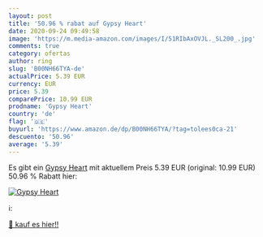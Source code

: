 ```yaml
---
layout: post
title: '50.96 % rabat auf Gypsy Heart'
date: 2020-09-24 09:49:58
image: 'https://m.media-amazon.com/images/I/51RIbAxOVJL._SL200_.jpg'
comments: true
category: ofertas
author: ring
slug: 'B00NH66TYA-de'
actualPrice: 5.39 EUR
currency: EUR
price: 5.39
comparePrice: 10.99 EUR
prodname: 'Gypsy Heart'
country: 'de'
flag: '🇩🇪'
buyurl: 'https://www.amazon.de/dp/B00NH66TYA/?tag=tolees0ca-21'
descuento: '50.96'
average: '5.39'
---
```


Es gibt ein [Gypsy Heart](https://www.amazon.de/dp/B00NH66TYA/?tag=tolees0ca-21) mit aktuellem Preis 5.39 EUR (original: 10.99 EUR) 50.96 % Rabatt hier:

[![Gypsy Heart](https://m.media-amazon.com/images/I/51RIbAxOVJL._SL200_.jpg)](https://www.amazon.de/dp/B00NH66TYA/?tag=tolees0ca-21)

ℹ️:


[🛒 kauf es hier!!](https://www.amazon.de/dp/B00NH66TYA/?tag=tolees0ca-21)
